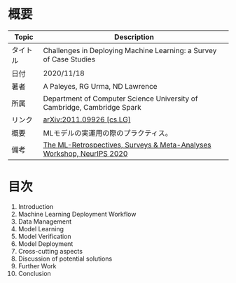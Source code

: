 # 概要

|Topic|Description|
|---|---|
|タイトル|Challenges in Deploying Machine Learning: a Survey of Case Studies|
|日付|2020/11/18|
|著者|A Paleyes, RG Urma, ND Lawrence|
|所属|Department of Computer Science University of Cambridge, Cambridge Spark|
|リンク|[arXiv:2011.09926 [cs.LG]](https://arxiv.org/abs/2011.09926)|
|概要|MLモデルの実運用の際のプラクティス。|
|備考|[The ML-Retrospectives, Surveys & Meta-Analyses Workshop, NeurIPS 2020](https://ml-retrospectives.github.io/neurips2020/)|




# 目次
1. Introduction
2. Machine Learning Deployment Workflow
3. Data Management
4. Model Learning
5. Model Verification
6. Model Deployment
7. Cross-cutting aspects
8. Discussion of potential solutions
9. Further Work
10. Conclusion
